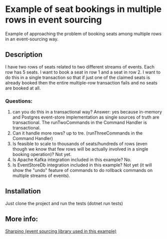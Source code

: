 # Example of seat bookings in multiple rows in event sourcing
Example of approaching the problem of booking seats among multiple rows in an event-sourcing way.

## Description

I have two rows of seats related to two different streams of events. Each row has 5 seats. I want to book a seat in row 1 and a seat in row 2. I want to do this in a single transaction so that if just one of the claimed seats is already booked then the entire multiple-row transaction fails and no seats are booked at all.
### Questions: 
1) can you do this in a transactional way?
Answer: yes because in-memory and Postgres event-store implementation as single sources of truth are transactional. The runTwoCommands in the Command Handler is transactional.
2) Can it handle more rows?
up to tre. (runThreeCommands in the Command Handler)
3) Is feasible to scale to thousands of seats/hundreds of rows (even though we know that few rows will be actually involved in a single booking operation)?
Not yet.
3) Is Apache Kafka integration included in this example?
No.
4) Is EventStoreDb integration included in this example?
Not yet (it will show the "undo" feature of commands to do rollback commands on multiple streams of events).


## Installation

Just clone the project and run the tests (dotnet run tests)

## More info:
[Sharpino (event sourcing library used in this example)](https://github.com/tonyx/Sharpino)


